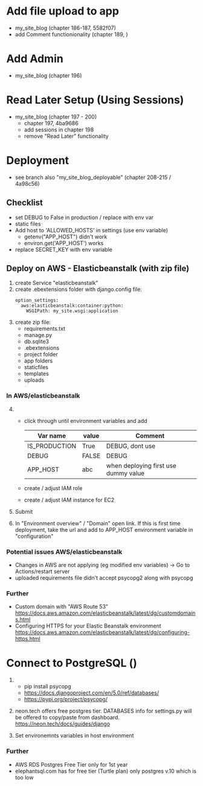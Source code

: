 
# Add file upload to app
- my_site_blog (chapter 186-187, 5582f07)
- add Comment functionionality (chapter 189, )


# Add Admin
- my_site_blog (chapter 196)

# Read Later Setup (Using Sessions)
- my_site_blog (chapter 197 - 200)
    * chapter 197, 4ba9686 
    * add sessions in chapter 198
    * remove "Read Later" functionality


# Deployment
- see branch also "my_site_blog_deployable" (chapter 208-215 / 4a98c56)

## Checklist 
+ set DEBUG to False in production / replace with env var
+ static files
+ Add host to 'ALLOWED_HOSTS' in settings (use env variable)
    * getenv("APP_HOST") didn't work
    * environ.get('APP_HOST') works
+ replace SECRET_KEY with env variable 

## Deploy on AWS - Elasticbeanstalk (with zip file)
1. create Service "elasticbeanstalk"
2. create .ebextensions folder with django.config file:
    ```
    option_settings:
      aws:elasticbeanstalk:container:python:
        WSGIPath: my_site.wsgi:application
    ```
3. create zip file:
    * requirements.txt
    * manage.py
    * db.sqlite3
    * .ebextensions
    * project folder
    * app folders
    * staticfiles
    * templates
    * uploads

### In AWS/elasticbeanstalk 
4.
    + click through until environment variables and add 

        | Var name      | value     | Comment
        |-------------  |-----------| -----------
        | IS_PRODUCTION | True      | DEBUG, dont use
        | DEBUG         | FALSE     | DEBUG 
        | APP_HOST      | abc       | when deploying first use dummy value|

    + create / adjust IAM role

    + create / adjust IAM instance for EC2

5. Submit

6. In "Environment overview" / "Domain" open link. If this is first time deployment, take the url and add to APP_HOST environment variable in "configuration"
    
### Potential issues AWS/elasticbeanstalk
+ Changes in AWS are not applying (eg modified env variables) -> Go to Actions/restart server
+ uploaded requirements file didn't accept psycopg2 along with psycopg
    
### Further
+ Custom domain with "AWS Route 53"
https://docs.aws.amazon.com/elasticbeanstalk/latest/dg/customdomains.html
+ Configuring HTTPS for your Elastic Beanstalk environment https://docs.aws.amazon.com/elasticbeanstalk/latest/dg/configuring-https.html


# Connect to PostgreSQL ()
1. 
    + pip install psycopg
    + https://docs.djangoproject.com/en/5.0/ref/databases/
    + https://pypi.org/project/psycopg/

2. neon.tech offers free postgres tier. DATABASES info for settings.py will be offered to copy/paste from dashboard.
    https://neon.tech/docs/guides/django

3. Set environemnts variables in host environment


### Further
+ AWS RDS Postgres Free Tier only for 1st year
+ elephantsql.com has for free tier (Turtle plan) only postgres v.10 which is too low